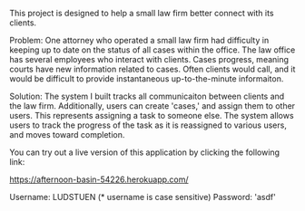 This project is designed to help a small law firm better connect with its clients. 

Problem: One attorney who operated a small law firm had difficulty in keeping up to date on the status of all cases within the office. 
The law office has several employees who interact with clients. Cases progress, meaning courts have new information related to cases.
Often clients would call, and it would be difficult to provide instantaneous up-to-the-minute informaiton.

Solution: The system I built tracks all communicaiton between clients and the law firm. Additionally, users can create
'cases,' and assign them to other users. This represents assigning a task to someone else. The system allows users to track
the progress of the task as it is reassigned to various users, and moves toward completion.

You can try out a live version of this application by clicking the following link:

https://afternoon-basin-54226.herokuapp.com/

Username: LUDSTUEN (* username is case sensitive)
Password: 'asdf'
